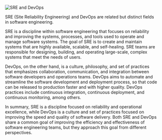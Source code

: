 ![SRE and DevOps](https://user-images.githubusercontent.com/66474973/218048731-227288ed-3051-4ef9-8646-6ae67f7f9218.png)

SRE (Site Reliability Engineering) and DevOps are related but distinct fields in software engineering.

SRE is a discipline within software engineering that focuses on reliability and improving the systems, processes, and tools used to operate and manage software systems. The goal of SRE is to create and maintain systems that are highly available, scalable, and self-healing. SRE teams are responsible for designing, building, and operating large-scale, complex systems that meet the needs of users.

DevOps, on the other hand, is a culture, philosophy, and set of practices that emphasizes collaboration, communication, and integration between software developers and operations teams. DevOps aims to automate and streamline the software development and deployment process, so that code can be released to production faster and with higher quality. DevOps practices include continuous integration, continuous deployment, and continuous monitoring, among others.

In summary, SRE is a discipline focused on reliability and operational excellence, while DevOps is a culture and set of practices focused on improving the speed and quality of software delivery. Both SRE and DevOps share a common goal of improving the efficiency and effectiveness of software engineering teams, but they approach this goal from different perspectives.
